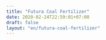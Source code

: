 ```yaml
---
title: "Futura Coal Fertilizer"
date: 2020-02-24T22:59:01+07:00
draft: false
layout: "en/futura-coal-fertilizer"
---
```


